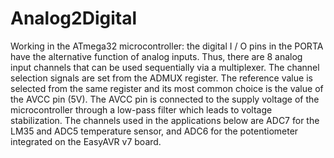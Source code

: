 # Analog2Digital
Working in the ATmega32 microcontroller: the digital I / O pins in the PORTA have the alternative function of analog inputs. Thus, there are 8 analog input channels that can be used sequentially via a multiplexer. The channel selection signals are set from the ADMUX register. The reference value is selected from the same register and its most common choice is the value of the AVCC pin (5V). The AVCC pin is connected to the supply voltage of the microcontroller through a low-pass filter which leads to voltage stabilization. The channels used in the applications below are ADC7 for the LM35 and ADC5 temperature sensor, and ADC6 for the potentiometer integrated on the EasyAVR v7 board.
